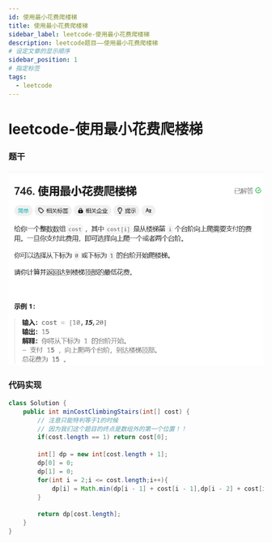 ```yaml
---
id: 使用最小花费爬楼梯
title: 使用最小花费爬楼梯
sidebar_label: leetcode-使用最小花费爬楼梯
description: leetcode题目——使用最小花费爬楼梯
# 设定文章的显示顺序
sidebar_position: 1
# 指定标签
tags:
  - leetcode
---
```


# leetcode-使用最小花费爬楼梯

### 题干

![题目描述](../../../static/leetcode-题干/使用最小花费爬楼梯.png)

### 代码实现

```java title="Java Code" showLineNumbers {3,4,5}
class Solution {
    public int minCostClimbingStairs(int[] cost) {
        // 注意只能特判等于1的时候
        // 因为我们这个题目的终点是数组外的第一个位置！！
        if(cost.length == 1) return cost[0];
        
        int[] dp = new int[cost.length + 1];
        dp[0] = 0;
        dp[1] = 0;
        for(int i = 2;i <= cost.length;i++){
            dp[i] = Math.min(dp[i - 1] + cost[i - 1],dp[i - 2] + cost[i - 2]);
        }

        return dp[cost.length];
    }
}
```
